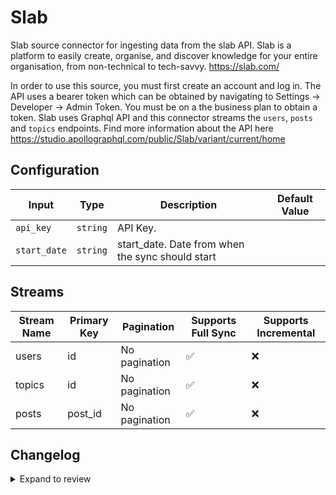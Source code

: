 # Slab
Slab source connector for ingesting data from the slab API.
Slab is a platform to easily create, organise, and discover knowledge for your entire organisation, from non-technical to tech-savvy. https://slab.com/

In order to use this source, you must first create an account and log in. 
The API uses a bearer token which can be obtained by navigating to Settings -&gt; Developer -&gt; Admin Token.
You must be on a the business plan to obtain a token.
Slab uses Graphql API and this connector streams the `users`, `posts` and `topics` endpoints. Find more information about the API here https://studio.apollographql.com/public/Slab/variant/current/home 

## Configuration

| Input | Type | Description | Default Value |
|-------|------|-------------|---------------|
| `api_key` | `string` | API Key.  |  |
| `start_date` | `string` | start_date. Date from when the sync should start |  |

## Streams
| Stream Name | Primary Key | Pagination | Supports Full Sync | Supports Incremental |
|-------------|-------------|------------|---------------------|----------------------|
| users | id | No pagination | ✅ |  ❌  |
| topics | id | No pagination | ✅ |  ❌  |
| posts | post_id | No pagination | ✅ |  ❌  |

## Changelog

<details>
  <summary>Expand to review</summary>

| Version          | Date              | Pull Request | Subject        |
|------------------|-------------------|--------------|----------------|
| 0.0.1 | 2024-10-11 | | Initial release by [@aazam-gh](https://github.com/aazam-gh) via Connector Builder |

</details>
